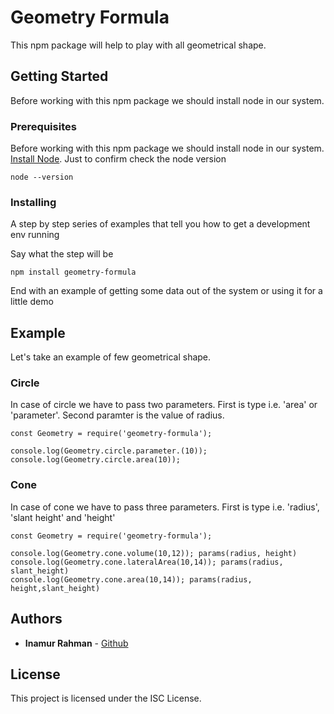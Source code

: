 # Geometry Formula

This npm package will help to play with all geometrical shape.

## Getting Started

Before working with this npm package we should install node in our system.

### Prerequisites

Before working with this npm package we should install node in our system. [Install Node](https://nodejs.org/en/download/). Just to confirm check the node version

```
node --version
```

### Installing

A step by step series of examples that tell you how to get a development env running

Say what the step will be

```
npm install geometry-formula
```

End with an example of getting some data out of the system or using it for a little demo

## Example

Let's take an example of few geometrical shape.

### Circle

In case of circle we have to pass two parameters. First is type i.e. 'area' or 'parameter'.
Second paramter is the value of radius.

```
const Geometry = require('geometry-formula');

console.log(Geometry.circle.parameter.(10));
console.log(Geometry.circle.area(10));
```

### Cone

In case of cone we have to pass three parameters. First is type i.e. 'radius', 'slant height' and 'height'

```
const Geometry = require('geometry-formula');

console.log(Geometry.cone.volume(10,12)); params(radius, height)
console.log(Geometry.cone.lateralArea(10,14)); params(radius, slant_height)
console.log(Geometry.cone.area(10,14)); params(radius, height,slant_height)
```

## Authors

* **Inamur Rahman**  - [Github](https://github.com/iamrahman)

## License

This project is licensed under the ISC License.
